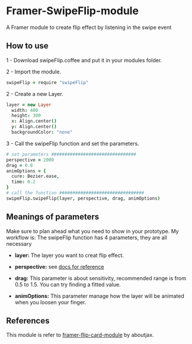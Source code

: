 # Framer-SwipeFlip-module
A Framer module to create flip effect by listening in the swipe event


## How to use
1 - Download swipeFlip.coffee and put it in your modules folder.

2 - Import the module.
```coffeescript
swipeFlip = require "swipeFlip"
```

2 - Create a new Layer.
```coffeescript
layer = new Layer
  width: 400
  height: 300
  x: Align.center()
  y: Align.center()
  backgroundColor: "none"
```

3 - Call the swipeFlip function and set the parameters.
```coffeescript
# set parameters ################################
perspective = 2000
drag = 0.8
animOptions = {
  cure: Bezier.ease,
  time: 0.2
}
# call the function ################################
swipeFlip.swipeFlip(layer, perspective, drag, animOptions)
```
## Meanings of parameters
Make sure to plan ahead what you need to show in your prototype. My workflow is:
The swipeFlip function has 4 parameters, they are all necessary
- **layer:** The layer you want to creat flip effect.

- **perspective:** see [docs for reference](http://framerjs.com/docs/#layer.perspective)

- **drag:** This parameter is about sensitivity, recommended range is from 0.5 to 1.5. You can try finding a fitted value.

- **animOptions:** This parameter manage how the layer will be animated when you loosen your finger.

## References
This module is refer to [framer-flip-card-module](https://github.com/aboutjax/framer-flip-card-module) by aboutjax.

